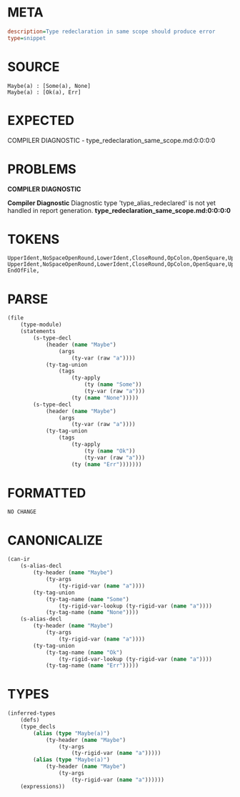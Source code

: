 # META
~~~ini
description=Type redeclaration in same scope should produce error
type=snippet
~~~
# SOURCE
~~~roc
Maybe(a) : [Some(a), None]
Maybe(a) : [Ok(a), Err]
~~~
# EXPECTED
COMPILER DIAGNOSTIC - type_redeclaration_same_scope.md:0:0:0:0
# PROBLEMS
**COMPILER DIAGNOSTIC**

**Compiler Diagnostic**
Diagnostic type 'type_alias_redeclared' is not yet handled in report generation.
**type_redeclaration_same_scope.md:0:0:0:0**

# TOKENS
~~~zig
UpperIdent,NoSpaceOpenRound,LowerIdent,CloseRound,OpColon,OpenSquare,UpperIdent,NoSpaceOpenRound,LowerIdent,CloseRound,Comma,UpperIdent,CloseSquare,
UpperIdent,NoSpaceOpenRound,LowerIdent,CloseRound,OpColon,OpenSquare,UpperIdent,NoSpaceOpenRound,LowerIdent,CloseRound,Comma,UpperIdent,CloseSquare,
EndOfFile,
~~~
# PARSE
~~~clojure
(file
	(type-module)
	(statements
		(s-type-decl
			(header (name "Maybe")
				(args
					(ty-var (raw "a"))))
			(ty-tag-union
				(tags
					(ty-apply
						(ty (name "Some"))
						(ty-var (raw "a")))
					(ty (name "None")))))
		(s-type-decl
			(header (name "Maybe")
				(args
					(ty-var (raw "a"))))
			(ty-tag-union
				(tags
					(ty-apply
						(ty (name "Ok"))
						(ty-var (raw "a")))
					(ty (name "Err")))))))
~~~
# FORMATTED
~~~roc
NO CHANGE
~~~
# CANONICALIZE
~~~clojure
(can-ir
	(s-alias-decl
		(ty-header (name "Maybe")
			(ty-args
				(ty-rigid-var (name "a"))))
		(ty-tag-union
			(ty-tag-name (name "Some")
				(ty-rigid-var-lookup (ty-rigid-var (name "a"))))
			(ty-tag-name (name "None"))))
	(s-alias-decl
		(ty-header (name "Maybe")
			(ty-args
				(ty-rigid-var (name "a"))))
		(ty-tag-union
			(ty-tag-name (name "Ok")
				(ty-rigid-var-lookup (ty-rigid-var (name "a"))))
			(ty-tag-name (name "Err")))))
~~~
# TYPES
~~~clojure
(inferred-types
	(defs)
	(type_decls
		(alias (type "Maybe(a)")
			(ty-header (name "Maybe")
				(ty-args
					(ty-rigid-var (name "a")))))
		(alias (type "Maybe(a)")
			(ty-header (name "Maybe")
				(ty-args
					(ty-rigid-var (name "a"))))))
	(expressions))
~~~
